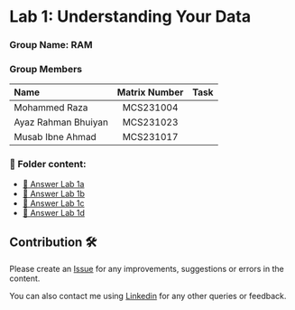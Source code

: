 
# Lab 1: Understanding Your Data

### Group Name: RAM
### Group Members

| Name                                     | Matrix Number | Task |
| :---------------------------------------- | :-------------: | ------------- |
| Mohammed Raza              |MCS231004      |      |
| Ayaz Rahman Bhuiyan         |MCS231023      |      |
| Musab Ibne Ahmad              |MCS231017      |      |



### 📂 Folder content:
* [📖 Answer Lab 1a]()
* [📖 Answer Lab 1b]()
* [📖 Answer Lab 1c]()
* [📖 Answer Lab 1d]()

## Contribution 🛠️
Please create an [Issue](https://github.com/drshahizan/BDM/issues) for any improvements, suggestions or errors in the content.

You can also contact me using [Linkedin](https://www.linkedin.com/in/drshahizan/) for any other queries or feedback.

